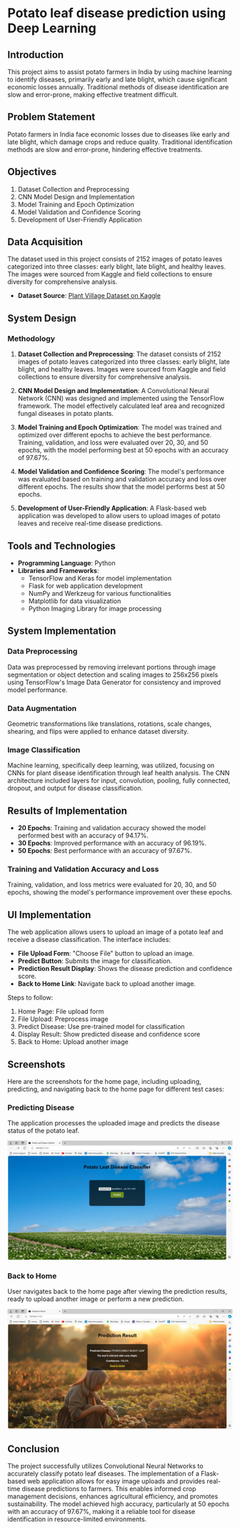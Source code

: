 # Potato leaf disease prediction using Deep Learning 

## Introduction

This project aims to assist potato farmers in India by using machine learning to identify diseases, primarily early and late blight, which cause significant economic losses annually. Traditional methods of disease identification are slow and error-prone, making effective treatment difficult.

## Problem Statement

Potato farmers in India face economic losses due to diseases like early and late blight, which damage crops and reduce quality. Traditional identification methods are slow and error-prone, hindering effective treatments.

## Objectives

1. Dataset Collection and Preprocessing
2. CNN Model Design and Implementation
3. Model Training and Epoch Optimization
4. Model Validation and Confidence Scoring
5. Development of User-Friendly Application

## Data Acquisition

The dataset used in this project consists of 2152 images of potato leaves categorized into three classes: early blight, late blight, and healthy leaves. The images were sourced from Kaggle and field collections to ensure diversity for comprehensive analysis.

- **Dataset Source**: [Plant Village Dataset on Kaggle](https://www.kaggle.com/datasets/arjuntejaswi/plant-village)

## System Design

### Methodology

1. **Dataset Collection and Preprocessing**: The dataset consists of 2152 images of potato leaves categorized into three classes: early blight, late blight, and healthy leaves. Images were sourced from Kaggle and field collections to ensure diversity for comprehensive analysis.

2. **CNN Model Design and Implementation**: A Convolutional Neural Network (CNN) was designed and implemented using the TensorFlow framework. The model effectively calculated leaf area and recognized fungal diseases in potato plants.

3. **Model Training and Epoch Optimization**: The model was trained and optimized over different epochs to achieve the best performance. Training, validation, and loss were evaluated over 20, 30, and 50 epochs, with the model performing best at 50 epochs with an accuracy of 97.67%.

4. **Model Validation and Confidence Scoring**: The model's performance was evaluated based on training and validation accuracy and loss over different epochs. The results show that the model performs best at 50 epochs.

5. **Development of User-Friendly Application**: A Flask-based web application was developed to allow users to upload images of potato leaves and receive real-time disease predictions.

## Tools and Technologies

- **Programming Language**: Python
- **Libraries and Frameworks**:
  - TensorFlow and Keras for model implementation
  - Flask for web application development
  - NumPy and Werkzeug for various functionalities
  - Matplotlib for data visualization
  - Python Imaging Library for image processing

## System Implementation

### Data Preprocessing

Data was preprocessed by removing irrelevant portions through image segmentation or object detection and scaling images to 256x256 pixels using TensorFlow's Image Data Generator for consistency and improved model performance.

### Data Augmentation

Geometric transformations like translations, rotations, scale changes, shearing, and flips were applied to enhance dataset diversity.

### Image Classification

Machine learning, specifically deep learning, was utilized, focusing on CNNs for plant disease identification through leaf health analysis. The CNN architecture included layers for input, convolution, pooling, fully connected, dropout, and output for disease classification.

## Results of Implementation

- **20 Epochs**: Training and validation accuracy showed the model performed best with an accuracy of 94.17%.
- **30 Epochs**: Improved performance with an accuracy of 96.19%.
- **50 Epochs**: Best performance with an accuracy of 97.67%.

### Training and Validation Accuracy and Loss

Training, validation, and loss metrics were evaluated for 20, 30, and 50 epochs, showing the model's performance improvement over these epochs.

## UI Implementation

The web application allows users to upload an image of a potato leaf and receive a disease classification. The interface includes:

- **File Upload Form**: "Choose File" button to upload an image.
- **Predict Button**: Submits the image for classification.
- **Prediction Result Display**: Shows the disease prediction and confidence score.
- **Back to Home Link**: Navigate back to upload another image.

Steps to follow:

1. Home Page: File upload form
2. File Upload: Preprocess image
3. Predict Disease: Use pre-trained model for classification
4. Display Result: Show predicted disease and confidence score
5. Back to Home: Upload another image

## Screenshots

Here are the screenshots for the home page, including uploading, predicting, and navigating back to the home page for different test cases:

### Predicting Disease

The application processes the uploaded image and predicts the disease status of the potato leaf.

![Predicting Disease](outputs\Input.jpeg)

### Back to Home

User navigates back to the home page after viewing the prediction results, ready to upload another image or perform a new prediction.

![Back to Home](outputs\result.jpeg)

## Conclusion

The project successfully utilizes Convolutional Neural Networks to accurately classify potato leaf diseases. The implementation of a Flask-based web application allows for easy image uploads and provides real-time disease predictions to farmers. This enables informed crop management decisions, enhances agricultural efficiency, and promotes sustainability. The model achieved high accuracy, particularly at 50 epochs with an accuracy of 97.67%, making it a reliable tool for disease identification in resource-limited environments.
